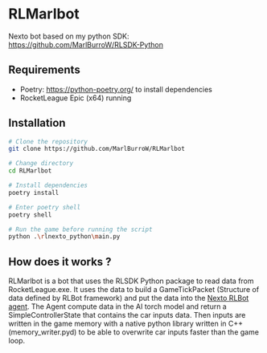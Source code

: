 # RLMarlbot

Nexto bot based on my python SDK: https://github.com/MarlBurroW/RLSDK-Python

## Requirements

- Poetry: https://python-poetry.org/ to install dependencies
- RocketLeague Epic (x64) running

## Installation

```bash
# Clone the repository
git clone https://github.com/MarlBurroW/RLMarlbot

# Change directory
cd RLMarlbot

# Install dependencies
poetry install

# Enter poetry shell
poetry shell

# Run the game before running the script 
python .\rlnexto_python\main.py
```

## How does it works ?

RLMarlbot is a bot that uses the RLSDK Python package to read data from RocketLeague.exe. 
It uses the data to build a GameTickPacket (Structure of data defined by RLBot framework) and put the data into the [Nexto RLBot agent](https://github.com/Rolv-Arild/Necto/tree/master/rlbot-support/Nexto). 
The Agent compute data in the AI torch model and return a SimpleControllerState that contains the car inputs data.
Then inputs are written in the game memory with a native python library written in C++ (memory_writer.pyd) to be able to overwrite car inputs faster than the game loop. 
